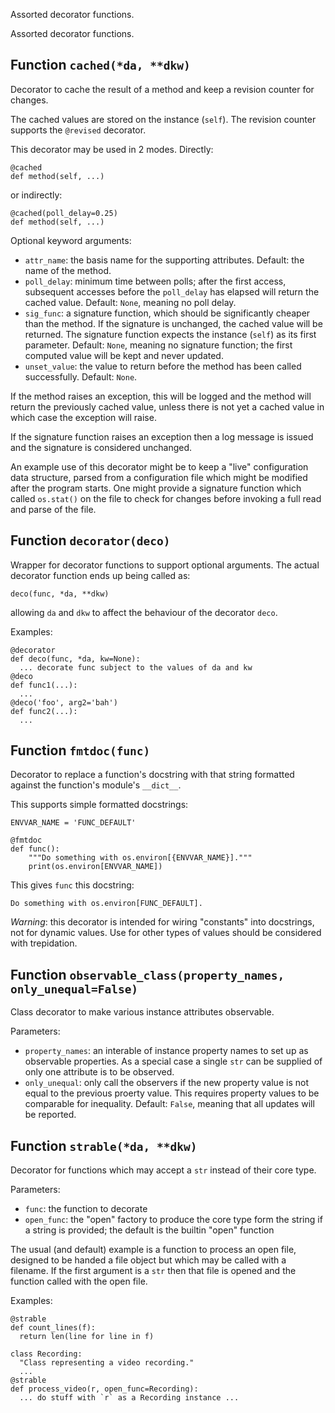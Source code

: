 Assorted decorator functions.


Assorted decorator functions.

## Function `cached(*da, **dkw)`

Decorator to cache the result of a method and keep a revision
counter for changes.

The cached values are stored on the instance (`self`).
The revision counter supports the `@revised` decorator.

This decorator may be used in 2 modes.
Directly:

    @cached
    def method(self, ...)

or indirectly:

    @cached(poll_delay=0.25)
    def method(self, ...)

Optional keyword arguments:
* `attr_name`: the basis name for the supporting attributes.
  Default: the name of the method.
* `poll_delay`: minimum time between polls; after the first
  access, subsequent accesses before the `poll_delay` has elapsed
  will return the cached value.
  Default: `None`, meaning no poll delay.
* `sig_func`: a signature function, which should be significantly
  cheaper than the method. If the signature is unchanged, the
  cached value will be returned. The signature function
  expects the instance (`self`) as its first parameter.
  Default: `None`, meaning no signature function;
  the first computed value will be kept and never updated.
* `unset_value`: the value to return before the method has been
  called successfully.
  Default: `None`.

If the method raises an exception, this will be logged and
the method will return the previously cached value,
unless there is not yet a cached value
in which case the exception will raise.

If the signature function raises an exception
then a log message is issued and the signature is considered unchanged.

An example use of this decorator might be to keep a "live"
configuration data structure, parsed from a configuration
file which might be modified after the program starts. One
might provide a signature function which called `os.stat()` on
the file to check for changes before invoking a full read and
parse of the file.

## Function `decorator(deco)`

Wrapper for decorator functions to support optional arguments.
The actual decorator function ends up being called as:

    deco(func, *da, **dkw)

allowing `da` and `dkw` to affect the behaviour of the decorator `deco`.

Examples:

    @decorator
    def deco(func, *da, kw=None):
      ... decorate func subject to the values of da and kw
    @deco
    def func1(...):
      ...
    @deco('foo', arg2='bah')
    def func2(...):
      ...

## Function `fmtdoc(func)`

Decorator to replace a function's docstring with that string
formatted against the function's module's `__dict__`.

This supports simple formatted docstrings:

    ENVVAR_NAME = 'FUNC_DEFAULT'

    @fmtdoc
    def func():
        """Do something with os.environ[{ENVVAR_NAME}]."""
        print(os.environ[ENVVAR_NAME])

This gives `func` this docstring:

    Do something with os.environ[FUNC_DEFAULT].

*Warning*: this decorator is intended for wiring "constants"
into docstrings, not for dynamic values. Use for other types
of values should be considered with trepidation.

## Function `observable_class(property_names, only_unequal=False)`

Class decorator to make various instance attributes observable.

Parameters:
* `property_names`:
  an interable of instance property names to set up as
  observable properties. As a special case a single `str` can
  be supplied of only one attribute is to be observed.
* `only_unequal`:
  only call the observers if the new property value is not
  equal to the previous proerty value. This requires property
  values to be comparable for inequality.
  Default: `False`, meaning that all updates will be reported.

## Function `strable(*da, **dkw)`

Decorator for functions which may accept a `str`
instead of their core type.

Parameters:
* `func`: the function to decorate
* `open_func`: the "open" factory to produce the core type form
  the string if a string is provided; the default is the builtin
  "open" function

The usual (and default) example is a function to process an
open file, designed to be handed a file object but which may
be called with a filename. If the first argument is a `str`
then that file is opened and the function called with the
open file.

Examples:

    @strable
    def count_lines(f):
      return len(line for line in f)

    class Recording:
      "Class representing a video recording."
      ...
    @strable
    def process_video(r, open_func=Recording):
      ... do stuff with `r` as a Recording instance ...
